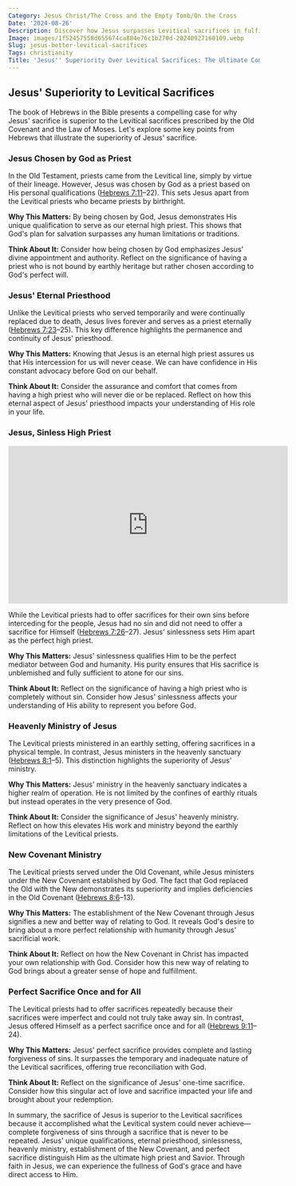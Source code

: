 ```yaml
---
Category: Jesus Christ/The Cross and the Empty Tomb/On the Cross
Date: '2024-08-26'
Description: Discover how Jesus surpasses Levitical sacrifices in fulfillment and significance, shedding light on the transformative power of His sacrifice.
Image: images/1f52457558d655674ca884e76c1b270d-20240927160109.webp
Slug: jesus-better-levitical-sacrifices
Tags: christianity
Title: 'Jesus'' Superiority Over Levitical Sacrifices: The Ultimate Comparison'
---
```


## Jesus' Superiority to Levitical Sacrifices

The book of Hebrews in the Bible presents a compelling case for why Jesus' sacrifice is superior to the Levitical sacrifices prescribed by the Old Covenant and the Law of Moses. Let's explore some key points from Hebrews that illustrate the superiority of Jesus' sacrifice.

### Jesus Chosen by God as Priest

In the Old Testament, priests came from the Levitical line, simply by virtue of their lineage. However, Jesus was chosen by God as a priest based on His personal qualifications ([Hebrews 7:11](https://www.bibleref.com/Hebrews/7/Hebrews-7-11.html)–22). This sets Jesus apart from the Levitical priests who became priests by birthright.

**Why This Matters:** By being chosen by God, Jesus demonstrates His unique qualification to serve as our eternal high priest. This shows that God's plan for salvation surpasses any human limitations or traditions.

**Think About It:** Consider how being chosen by God emphasizes Jesus' divine appointment and authority. Reflect on the significance of having a priest who is not bound by earthly heritage but rather chosen according to God's perfect will.

### Jesus' Eternal Priesthood

Unlike the Levitical priests who served temporarily and were continually replaced due to death, Jesus lives forever and serves as a priest eternally ([Hebrews 7:23](https://www.bibleref.com/Hebrews/7/Hebrews-7-23.html)–25). This key difference highlights the permanence and continuity of Jesus' priesthood.

**Why This Matters:** Knowing that Jesus is an eternal high priest assures us that His intercession for us will never cease. We can have confidence in His constant advocacy before God on our behalf.

**Think About It:** Consider the assurance and comfort that comes from having a high priest who will never die or be replaced. Reflect on how this eternal aspect of Jesus' priesthood impacts your understanding of His role in your life.

### Jesus, Sinless High Priest


<iframe width="560" height="315" src="https://www.youtube.com/embed/_GOvVSZJxCU" frameborder="0" allow="autoplay; encrypted-media" allowfullscreen></iframe>


While the Levitical priests had to offer sacrifices for their own sins before interceding for the people, Jesus had no sin and did not need to offer a sacrifice for Himself ([Hebrews 7:26](https://www.bibleref.com/Hebrews/7/Hebrews-7-26.html)–27). Jesus' sinlessness sets Him apart as the perfect high priest.

**Why This Matters:** Jesus' sinlessness qualifies Him to be the perfect mediator between God and humanity. His purity ensures that His sacrifice is unblemished and fully sufficient to atone for our sins.

**Think About It:** Reflect on the significance of having a high priest who is completely without sin. Consider how Jesus' sinlessness affects your understanding of His ability to represent you before God.

### Heavenly Ministry of Jesus

The Levitical priests ministered in an earthly setting, offering sacrifices in a physical temple. In contrast, Jesus ministers in the heavenly sanctuary ([Hebrews 8:1](https://www.bibleref.com/Hebrews/8/Hebrews-8-1.html)–5). This distinction highlights the superiority of Jesus' ministry.

**Why This Matters:** Jesus' ministry in the heavenly sanctuary indicates a higher realm of operation. He is not limited by the confines of earthly rituals but instead operates in the very presence of God.

**Think About It:** Consider the significance of Jesus' heavenly ministry. Reflect on how this elevates His work and ministry beyond the earthly limitations of the Levitical priests.

### New Covenant Ministry

The Levitical priests served under the Old Covenant, while Jesus ministers under the New Covenant established by God. The fact that God replaced the Old with the New demonstrates its superiority and implies deficiencies in the Old Covenant ([Hebrews 8:6](https://www.bibleref.com/Hebrews/8/Hebrews-8-6.html)–13).

**Why This Matters:** The establishment of the New Covenant through Jesus signifies a new and better way of relating to God. It reveals God's desire to bring about a more perfect relationship with humanity through Jesus' sacrificial work.

**Think About It:** Reflect on how the New Covenant in Christ has impacted your own relationship with God. Consider how this new way of relating to God brings about a greater sense of hope and fulfillment.

### Perfect Sacrifice Once and for All

The Levitical priests had to offer sacrifices repeatedly because their sacrifices were imperfect and could not truly take away sin. In contrast, Jesus offered Himself as a perfect sacrifice once and for all ([Hebrews 9:11](https://www.bibleref.com/Hebrews/9/Hebrews-9-11.html)–24).

**Why This Matters:** Jesus' perfect sacrifice provides complete and lasting forgiveness of sins. It surpasses the temporary and inadequate nature of the Levitical sacrifices, offering true reconciliation with God.

**Think About It:** Reflect on the significance of Jesus' one-time sacrifice. Consider how this singular act of love and sacrifice impacted your life and brought about your redemption.

In summary, the sacrifice of Jesus is superior to the Levitical sacrifices because it accomplished what the Levitical system could never achieve—complete forgiveness of sins through a sacrifice that is never to be repeated. Jesus' unique qualifications, eternal priesthood, sinlessness, heavenly ministry, establishment of the New Covenant, and perfect sacrifice distinguish Him as the ultimate high priest and Savior. Through faith in Jesus, we can experience the fullness of God's grace and have direct access to Him.
